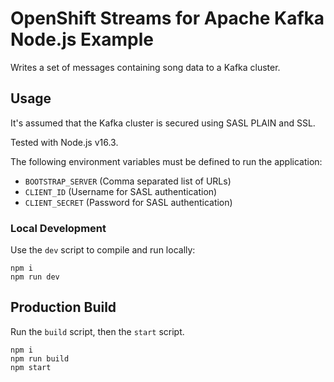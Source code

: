 # OpenShift Streams for Apache Kafka Node.js Example

Writes a set of messages containing song data to a Kafka cluster.


## Usage

It's assumed that the Kafka cluster is secured using SASL PLAIN and SSL.

Tested with Node.js v16.3.

The following environment variables must be defined to run the application:

* `BOOTSTRAP_SERVER` (Comma separated list of URLs)
* `CLIENT_ID` (Username for SASL authentication)
* `CLIENT_SECRET` (Password for SASL authentication)

### Local Development

Use the `dev` script to compile and run locally:

```
npm i
npm run dev
```

## Production Build

Run the `build` script, then the `start` script.

```
npm i
npm run build
npm start
```

